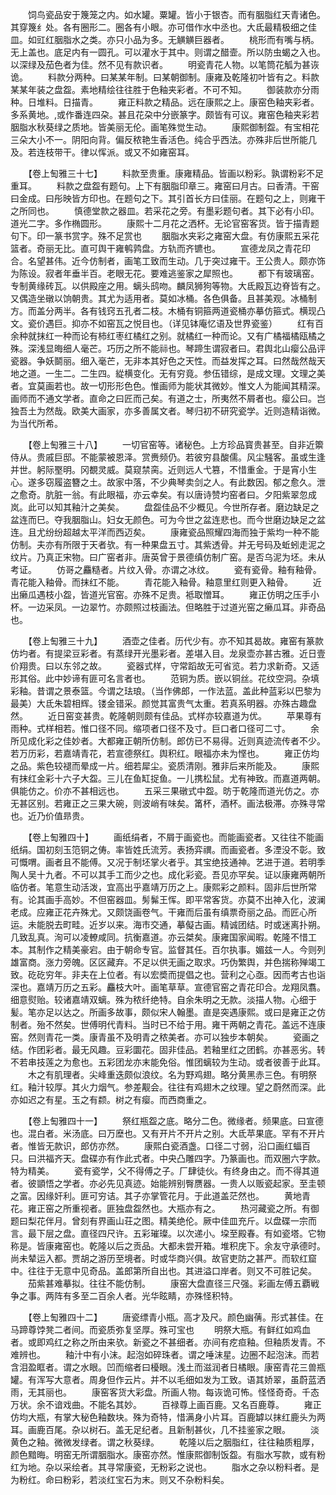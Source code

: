 <!-- { "loadSidebar": true } -->
　　饲鸟瓷品安于篾笼之内。如水罐。粟罐。皆小于银杏。而有胭脂红天青诸色。其穿篾纟处。各有圈形二。圈各有小眼。亦可借作水中丞也。大氐最精极细之佳皿。如豇红胭脂水之类。亦只小品为多。无觵觵巨器者。
　　桃形而有嘴与柄。无上盖也。底足内有一圆孔。可以灌水于其中。则谓之醋壸。所以防虫蝎之入也。以深绿及茄色者为佳。然不见有款识者。
　　明瓷青花人物。以笔筒花觚为甚诙诡。
　　料款分两种。曰某某年制。曰某朝御制。康雍及乾隆初叶皆有之。料款某某年装之盘盌。素地精绘往往胜于色釉夹彩者。不可不知。
　　御装款亦分雨种。日堆料。日描青。
　　雍正料款之精品。远在康熙之上。康窑色釉夹彩者。多系黄地。,或作番连四朶。甚且花朶中分嵌篆字。颇皆有可议。雍窑色釉夹彩若胭脂水秋葵绿之质地。皆美丽无伦。画笔殊觉生动。
　　康熙御制盌。有宝相花三朵大小不一。阴阳向背。偏反秾艳生香活色。纯合乎西法。亦殊非后世所能几及。若连枝带干。律以恽派。或又不如雍窑耳。

　　【卷上匋雅三十七】
　　料款至贵重。康雍精品。皆画以粉彩。孰谓粉彩不足重耳。
　　料款之盘盌有题句。上下有胭脂印章三。雍窑曰月古。曰香清。干窑曰金成。曰彤映皆方印也。在题句之下。其引首长方曰佳丽。在题句之上，则雍干之所同也。
　　慎德堂款之器皿。若采花之旁。有墨彩题句者。其下必有小印。道光二字。多作椭圆形。
　　康熙十二月花之洒杯。无论官窑客货。皆于描青题句下。印一篆书赏字。殊不足赏也
　　胭脂水夹彩之雍窑大盘。有仿康熙五采花篮者。奇丽无比。直可舆干雍鹌鹑盘。方轨而齐镳也。
　　宣德龙凤之青花印合。名望甚伟。近今仿制者，画笔工致而生动。几于突过雍干。王公贵人。颇亦饰为陈设。寂者年垂半百。老眼无花。要难逃鉴家之犀照也。
　　都下有玻璃窑。专制黄缘砖瓦。以供殿座之用。螭头鸱吻。麟凤狮狗等物。大氐殿瓦边脊皆有之。又偶造坐礅以饷朝贵。其尤为适用者。莫如冰桶。各色俱备。且甚美观。冰桶制方。而盖分两半。各有钱窍五孔者二枝。木桶有铜箍两道瓷桶亦摹仿箍式。横现凸文。瓷价遇巨。抑亦不如窑瓦之悦目也。（详见钵庵忆语及世界瓷鉴）
　　红有百余种就抹红一种而论有柿红枣红橘红之别。就橘红一种而论。又有广橘福橘瓯橘之殊。深浅显晦细人毫芒。巧历之所不能祘也。琴蹄生谓寂者曰。君舆北山瘿公品评瓷器。争妖鬬丽。细入毫芒，无非本其好色之天性。而益发挥之耳。曰然哉然哉天地之道。一生二。二生四。緃横变化。无有穷竟。参伍错综，是成文理。文理之美者。宜莫画若也。故一切形形色色。惟画师为能状其微妙。惟文人为能闻其精深。画师而不通文学者。直命之曰匠而己矣。有道之士，所夷然不屑者也。瘿公曰。岂独吾土为然哉。欧美大画家，亦多善属文者。琴归初不研究瓷学。近则造精诣微。为当代所希。

　　【卷上匋雅三十八】
　　一切官窑等。诸秘色。上方珍品寳贵甚至。自非近籞侍从。贵戚巨邸。不能蒙被恩泽。赏赉频仍。若彼穷县酸儒。风尘騒客。虽或生逢并世。躬际埾明。冈覩灵威。莫窥禁脔。近则远人弋篡，不惜重金。于是宵小生心。遂多窃履盗簪之土。故家中落，不少典琴卖剑之人。有此数因。郁之愈久。泄之愈奇。肮脏一翁。有此眼福，亦云幸矣。有以唐诗赞圴窑者曰。夕阳紫翠忽成岚。此可以知其釉汁之美矣。
　　盘盌佳品不少概见。今世所存者。磨边缺足之盆连而巳。夺我胭脂山。妇女无颜色。可为今世之盆连悲也。而今世磨边缺足之盆连。且尤纷纷超越太平洋而西迈矣。
　　康雍瓷品照耀四海而独于紫均一种不能仿制。夫亦有所限于天者欤。有一种果盘五寸。其紫透骨。并无号码及蚯蚓走泥之纹片。乃真正宋物。曰广窑者非。唐英曾于景德缜仿制广窑。是否乌泥为坯。未从考证。
　　仿哥之麤糙者。片纹入骨。亦谓之冰纹。
　　瓷有瓷骨。釉有釉骨。青花能入釉骨。而抹红不能。
　　青花能入釉骨。釉意里红则更入釉骨。
　　近出癞瓜遇枝小盌，皆道光官窑。亦殊不足贵。袛取憎耳。
　　雍正仿明之压手小杯。一边采凤。一边翠竹。亦颇照过枝画法。但略胜于过道光窑之癞瓜耳。非奇品也。

　　【卷上匋雅三十九】
　　酒壶之佳者。历代少有。亦不知其曷故。雍窑有篆款仿圴者。有提梁豆彩者。有蒸绿开光墨彩者。差堪入目。龙泉壶亦甚古雅。近日壹价翔贵。曰以东邻之故。
　　瓷器式样，守常蹈故无可省览。若力求新奇。又适形其俗。此中妙谛有匪可名言者也。
　　范铜为质。嵌以铜丝。花纹空洞。杂填彩釉。昔谓之景泰篮。今谓之珐琅。（当作佛郎，一作法蓝。盖此种蓝彩以巴黎为最美）大氐朱碧相辉。镂金错采。颜觉其富贵气太重。若真系明器。亦殊古趣盘然。
　　近日窑变甚贵。乾隆朝则颇有佳品。式样亦较嘉道为优。
　　苹果尊有雨种。式样相若。惟口径不同。缩项者口径不及寸。巨口者口径可二寸。
　　余所见成化彩之佳妙者。大都雍正朝所仿制。郎仿已不易得。近则真迹流传者不少。若万历彩，若嘉靖青花，若宣德祭红。舆积红。眼福亦未为悭也。
　　雍正仿均之品。紫色较褪而晕成一片。细若犀尘。瓷质清刚。雅非后来所能及。
　　康熙有抹红金彩十六子大盌。三儿在鱼缸捉鱼。一儿携松鼠。尤有神致。而嘉道两朝。俱能仿之。价亦不甚相远也。
　　五采三果礅式中盌。昉于乾隆而道光仿之。亦无甚区别。若雍正之三果大碗，则波峭有味矣。筩杯，酒杯。画法极滞。亦殊寻常也。近乃价值昻贵。

　　【卷上匋雅四十】
　　画纸绢者，不屑于画瓷也。而能画瓷者。又往往不能画纸绢。国初刻玉笵铜之俦。率皆姓氏流芳。表扬弈禩。而画瓷者。多湮没不彰。致可慨喟。画者且不能傅。又况于制坯掌火者乎。其宝绝技通神。艺进于道。若明季陶人吴十九者。不可以其手工而少之也。成化彩瓷。吾见亦罕矣。证以康雍两朝所临仿者。笔意生动活泼，宜高出乎嘉靖万历之上。康熙彩之颜料。固非后世所常有。论其画手高妙。不但窑器皿。髣髴王恽。即平常客货。亦莫不出神入化，波澜老成。应雍正花卉殊尤。又颇饶画卷气。干雍而后虽有缜票奇丽之品。而匠心所运。未能脱去町畦。近岁以来。海市交通，摹儗古画。精诚团结。时或迷离扑朔。几致乱真。洵可以凌轑咸同。抗衡嘉道。亦云桀矣。康雍国家闻暇。乾隆不惜工本。其制作之精美豪宕。由于朝命专官。监督其任。百尔执事。媚兹一人。今则列雄富商。涨力旁魄。区区藏弃。不足以供无画之取求。巧伪繁舆，并色揣称殚竭工致。矻矻穷年。非夫在上位者。有以宏奬而提倡之也。营利之心亟。因而考古也诣深也。嘉靖万历之五彩。麤枝大叶。画笔草草。宣德官窑之青花印合。龙翔凤翥。细意熨贻。较诸嘉靖双螭。殊为秾纤绝特。自余朱明之无款。淡描人物。心细于髪。笔亦足以达之。所画多故事，颇似宋人翰墨。直是突遇康熙。或曰是雍正之仿制者。殆不然矣。世傅明代青料。当时已不给于用。雍干两朝之青花。盖远不连康窑。然则青花一类。康青虽不及明青之秾美者。亦可以独步本朝矣。
　　瓷画之结。作团彩者。最无风趣。豆彩圜花。固非佳品。若釉里红之团鹤。亦甚恶劣。转不若串技莲之为愈也。五彩团龙亦末能免俗。惟团螭较为生动。或者彼善于此耳。
　　木之有肌理者。尖峰重迭颇似浪纹。名为野鸡翅。略分黄黑赤三色。有明祭红。釉汁较厚。其火力烟气。参差觏会。往往有鸡翅木之纹理。望之蔚然而深。此亦如迟之有星。玉之有颣。树之有瘿。而西商重之。

　　【卷上匋雅四十一】
　　祭红瓶盌之底。略分二色。微缘者。频果底。曰宣德也。混白者。米汤底。曰万塺也。又有开片不开片之别。大氐苹果底。罕有不开片者。惟皆无款识，郎仿亦然。
　　康熙白瓷酒盏。口径二寸弱，沿口画红蝠百只。曰洪福齐天。盘碟亦有作此式者。中央凸雕四字。乃篆画也。而双圈六字款。特为精美。
　　瓷有瓷学，父不得傅之子。厂肆徒伙。有终身由之。而不得其道者。彼顗悟之学者。亦必先见真迹。始能辨别臀赝器。一贵人以贩瓷起家。至圭顿之富。因缘奸利。匪可穷诘。其子亦掌管花月。于此道盖茫然也。
　　黄地青花。雍正窑之所重视者。匪独盘盌然也。大瓶亦有之。
　　热河藏瓷之所。有御题曰梨花伴月。曾刻有界画山荘之图。精美绝伦。厥中佳皿充斤。以盘碟一宗而言。最下层之盘。直径四尺许。五彩璀璨。以次递小。垜至殿春。有如瓷塔。它物称是。皆康雍窑也。乾隆以后之贡品。大都未尝开箱。堆积庑下。余友守承德时。尚未辇运入都。贾胡之游历至境者。时或华商兴俱。故官吏防之甚严。而软红窟中。往往于无意中见奇品。盖郎第所自出也。其进溢口岸者。则又不可胜记矣。
　　茄紫甚难摹拟。往往不能仿制。
　　康窑大盘直径三尺强。彩画左傅五覇戦争之事。两阵有多至二百余人者。光华眩睛，亦殊怪积特。

　　【卷上匋雅四十二】
　　唐瓷缥青小瓶。高才及尺。颜色幽蒨。形式甚佳。在马蹄尊饽凳二者间。而瓷质弥复坚厚。殊可宝也
　　明祭大瓶。有鲜红如鸡血者。或即鸡红之称之所由来欤。新瓷之不甚细者。亦间有疙疸釉。但釉质发青。不难辨也。
　　釉汁中有小沫。起泡如碎珠者。谓之唾沫星。边圈不起泡沫。而若含泪盈眶者。谓之水眼。凹而缩者曰櫌眼。浅土而滋润者日橘眼。康窑青花三兽瓶罐。有浑写大意者。周身但作云片。并不以毛细如发为工致。语其娇翠，虽蔚蓝洒雨，无其丽也。
　　康窑客货大彩盘。所画人物。每诙诡可怖。怪怪奇奇。千态万状。余不谙戏曲。不能名其妙。
　　百禄尊上画百鹿。又名百鹿尊。
　　雍正仿均大瓶，有掌大秘色釉数块。殊为奇特，惜满身小片耳。百鹿罅以抹红鹿头为两耳。画鹿百尾。杂以树石。盖无足纪者。且新制甚伙，几不挂鉴家之眼。
　　淡黄色之釉。微微发绿者。谓之秋葵绿。
　　乾隆以后之胭脂红，往往釉质粗厚，颜色黯晦。明窑无所谓胭脂水。康窑亦然。惟康熙御制饭盌。有脂水写款，或有粉红为地。杂以采绘者。其寻常康瓷，无粉彩之说也。
　　脂水之杂以粉料者。是为粉红。命曰粉彩，若淡红宝石为末。则又不杂粉料矣。
